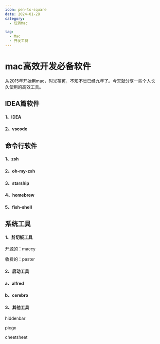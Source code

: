 ```yaml
---
icon: pen-to-square
date: 2024-01-28
category:
  - 玩转Mac

tag:
  - Mac
  - 开发工具
---
```

# mac高效开发必备软件
从2015年开始用mac，时光荏苒，不知不觉已经九年了。今天就分享一些个人长久使用的高效工具。
<!-- more -->

## IDEA篇软件
#### 1、IDEA

#### 2、vscode

## 命令行软件
#### 1、zsh

#### 2、oh-my-zsh

#### 3、starship

#### 4、homebrew

#### 5、fish-shell


## 系统工具

#### 1、剪切板工具
开源的：maccy

收费的：paster

#### 2、启动工具

#### a、alfred

#### b、cerebro



#### 3、其他工具

hiddenbar

picgo

cheetsheet

